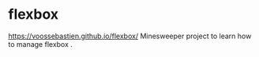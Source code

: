 # flexbox
https://voossebastien.github.io/flexbox/
Minesweeper project to learn how to manage flexbox . 
